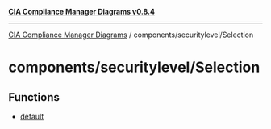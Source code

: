 [**CIA Compliance Manager Diagrams v0.8.4**](../../../README.md)

***

[CIA Compliance Manager Diagrams](../../../modules.md) / components/securitylevel/Selection

# components/securitylevel/Selection

## Functions

- [default](functions/default.md)
